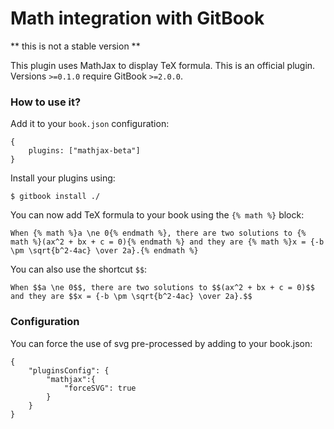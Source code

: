 Math integration with GitBook
==============

** this is not a stable version **

This plugin uses MathJax to display TeX formula. This is an official plugin. Versions `>=0.1.0` require GitBook `>=2.0.0`.

### How to use it?

Add it to your `book.json` configuration:

```
{
    plugins: ["mathjax-beta"]
}
```

Install your plugins using:

```
$ gitbook install ./
```

You can now add TeX formula to your book using the `{% math %}` block:

```
When {% math %}a \ne 0{% endmath %}, there are two solutions to {% math %}(ax^2 + bx + c = 0){% endmath %} and they are {% math %}x = {-b \pm \sqrt{b^2-4ac} \over 2a}.{% endmath %}
```

You can also use the shortcut `$$`:

```
When $$a \ne 0$$, there are two solutions to $$(ax^2 + bx + c = 0)$$ and they are $$x = {-b \pm \sqrt{b^2-4ac} \over 2a}.$$
```

### Configuration

You can force the use of svg pre-processed by adding to your book.json:

```
{
	"pluginsConfig": {
		"mathjax":{
			"forceSVG": true
		}
	}
}
```
